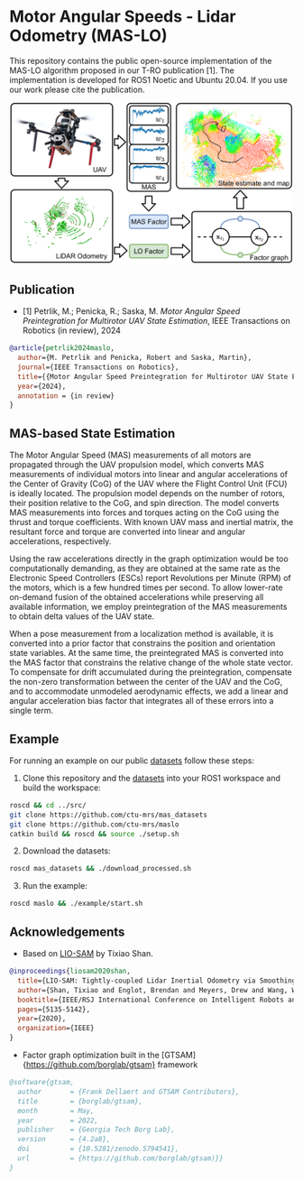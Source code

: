 # Motor Angular Speeds - Lidar Odometry (MAS-LO)

This repository contains the public open-source implementation of the MAS-LO algorithm proposed in our T-RO publication [1].
The implementation is developed for ROS1 Noetic and Ubuntu 20.04.
If you use our work please cite the publication.

![](.fig/maslo_pipeline.png)

## Publication

- [1] Petrlik, M.; Penicka, R.; Saska, M. *Motor Angular Speed Preintegration for Multirotor UAV State Estimation*, IEEE Transactions on Robotics (in review), 2024
```bibtex
@article{petrlik2024maslo,
  author={M. Petrlik and Penicka, Robert and Saska, Martin}, 
  journal={IEEE Transactions on Robotics}, 
  title={{Motor Angular Speed Preintegration for Multirotor UAV State Estimation}}, 
  year={2024},
  annotation = {in review}
}
```
 
## MAS-based State Estimation

The Motor Angular Speed (MAS) measurements of all motors are propagated through the UAV propulsion model, which converts MAS measurements of individual motors into linear and angular accelerations of the Center of Gravity (CoG) of the UAV where the Flight Control Unit (FCU) is ideally located. 
The propulsion model depends on the number of rotors, their position relative to the CoG, and spin direction. 
The model converts MAS measurements into forces and torques acting on the CoG using the thrust and torque coefficients.
With known UAV mass and inertial matrix, the resultant force and torque are converted into linear and angular accelerations, respectively.

Using the raw accelerations directly in the graph optimization would be too computationally demanding, as they are obtained at the same rate as the Electronic Speed Controllers (ESCs) report Revolutions per Minute (RPM) of the motors, which is a few hundred times per second.
To allow lower-rate on-demand fusion of the obtained accelerations while preserving all available information, we employ preintegration of the MAS measurements to obtain delta values of the UAV state.

When a pose measurement from a localization method is available, it is converted into a prior factor that constrains the position and orientation state variables. 
At the same time, the preintegrated MAS is converted into the MAS factor that constrains the relative change of the whole state vector.
To compensate for drift accumulated during the preintegration, compensate the non-zero transformation between the center of the UAV and the CoG, and to accommodate unmodeled aerodynamic effects, we add a linear and angular acceleration bias factor that integrates all of these errors into a single term.

## Example 

For running an example on our public [datasets](https://github.com/ctu-mrs/mas_datasets) follow these steps:

1. Clone this repository and the [datasets](https://github.com/ctu-mrs/mas_datasets) into your ROS1 workspace and build the workspace:
```bash
roscd && cd ../src/
git clone https://github.com/ctu-mrs/mas_datasets
git clone https://github.com/ctu-mrs/maslo
catkin build && roscd && source ./setup.sh
```
2. Download the datasets:
```bash
roscd mas_datasets && ./download_processed.sh
```
3. Run the example:
```bash
roscd maslo && ./example/start.sh
```

## Acknowledgements

- Based on [LIO-SAM](https://github.com/TixiaoShan/LIO-SAM/tree/master) by Tixiao Shan. 
```bibtex
@inproceedings{liosam2020shan,
  title={LIO-SAM: Tightly-coupled Lidar Inertial Odometry via Smoothing and Mapping},
  author={Shan, Tixiao and Englot, Brendan and Meyers, Drew and Wang, Wei and Ratti, Carlo and Rus Daniela},
  booktitle={IEEE/RSJ International Conference on Intelligent Robots and Systems (IROS)},
  pages={5135-5142},
  year={2020},
  organization={IEEE}
}
```
- Factor graph optimization built in the [GTSAM]{https://github.com/borglab/gtsam} framework
```bibtex
@software{gtsam,
  author       = {Frank Dellaert and GTSAM Contributors},
  title        = {borglab/gtsam},
  month        = May,
  year         = 2022,
  publisher    = {Georgia Tech Borg Lab},
  version      = {4.2a8},
  doi          = {10.5281/zenodo.5794541},
  url          = {https://github.com/borglab/gtsam)}}
}
```


